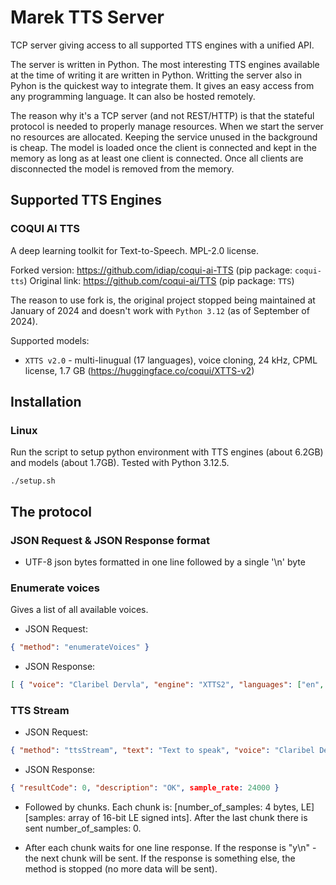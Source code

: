 # Marek TTS Server

TCP server giving access to all supported TTS engines with a unified API.

The server is written in Python. The most interesting TTS engines available at the time of writing it are written in Python. Writting the server also in Pyhon is the quickest way to integrate them. It gives an easy access from any programming language. It can also be hosted remotely.

The reason why it's a TCP server (and not REST/HTTP) is that the stateful protocol is needed to properly manage resources. When we start the server no resources are allocated. Keeping the service unused in the background is cheap. The model is loaded once the client is connected and kept in the memory as long as at least one client is connected. Once all clients are disconnected the model is removed from the memory.

## Supported TTS Engines

### COQUI AI TTS

A deep learning toolkit for Text-to-Speech. MPL-2.0 license.

Forked version: https://github.com/idiap/coqui-ai-TTS (pip package: `coqui-tts`)
Original link: https://github.com/coqui-ai/TTS (pip package: `TTS`)

The reason to use fork is, the original project stopped being maintained at January of 2024 and doesn't work with `Python 3.12` (as of September of 2024).

Supported models:
- `XTTS v2.0` - multi-linugual (17 languages), voice cloning, 24 kHz, CPML license, 1.7 GB (https://huggingface.co/coqui/XTTS-v2)

## Installation

### Linux

Run the script to setup python environment with TTS engines (about 6.2GB) and models (about 1.7GB). Tested with Python 3.12.5.

``` shell
./setup.sh
```

## The protocol

### JSON Request & JSON Response format

- UTF-8 json bytes formatted in one line followed by a single '\n' byte

### Enumerate voices

Gives a list of all available voices.

- JSON Request:

``` json
{ "method": "enumerateVoices" }
```

- JSON Response:

``` json
[ { "voice": "Claribel Dervla", "engine": "XTTS2", "languages": ["en", "pl"] } ]
```

### TTS Stream

- JSON Request:

``` json
{ "method": "ttsStream", "text": "Text to speak", "voice": "Claribel Dervla", "engine": "XTTS2", "language": "pl" }
```

- JSON Response:

``` json
{ "resultCode": 0, "description": "OK", sample_rate: 24000 }
```

- Followed by chunks. Each chunk is: [number_of_samples: 4 bytes, LE] [samples: array of 16-bit LE signed ints]. After the last chunk there is sent number_of_samples: 0.

- After each chunk waits for one line response. If the response is "y\n" - the next chunk will be sent. If the response is something else, the method is stopped (no more data will be sent).
